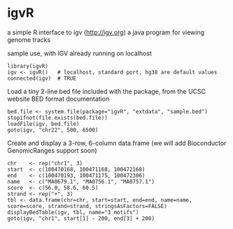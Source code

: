 # igvR
a simple R interface to igv (http://igv.org) a java program for viewing genome tracks

sample use, with IGV already running on localhost
````
library(igvR)
igv <- igvR()   # localhost, standard port, hg38 are default values
connected(igv)  # TRUE
````
Load a tiny 2-line bed file included with the package, from the UCSC website BED format documentation  
````  
bed.file <- system.file(package="igvR", "extdata", "sample.bed")
stopifnot(file.exists(bed.file))
loadFile(igv, bed.file)
goto(igv, "chr22", 500, 6500)
````

Create and display a 3-row, 6-column data.frame (we will add Bioconductor GenomicRanges support soon)
````    
chr    <- rep("chr1", 3)
start  <- c(100470168, 100471168, 100472168)
end    <- c(100470193, 100471175, 100472306)
name   <- c("MA0679.1", "MA0756.1", "MA0757.1")
score  <- c(56.0, 58.6, 60.5)
strand <- rep("+", 3)
tbl <- data.frame(chr=chr, start=start, end=end, name=name, score=score, strand=strand, stringsAsFactors=FALSE)
displayBedTable(igv, tbl, name="3 motifs")
goto(igv, "chr1", start[1] - 200, end[3] + 200)
````    
